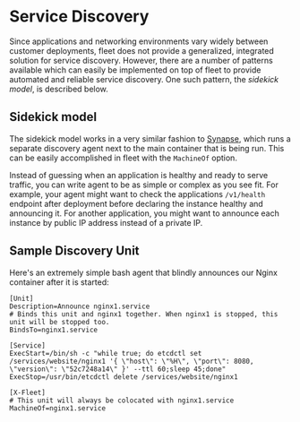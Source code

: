 # Service Discovery

Since applications and networking environments vary widely between customer deployments, fleet does not provide a generalized, integrated solution for service discovery. However, there are a number of patterns available which can easily be implemented on top of fleet to provide automated and reliable service discovery. One such pattern, the _sidekick model_, is described below.

## Sidekick model

The sidekick model works in a very similar fashion to [Synapse](https://github.com/airbnb/synapse), which runs a separate discovery agent next to the main container that is being run. This can be easily accomplished in fleet with the `MachineOf` option.

Instead of guessing when an application is healthy and ready to serve traffic, you can write agent to be as simple or complex as you see fit. For example, your agent might want to check the applications `/v1/health` endpoint after deployment before declaring the instance healthy and announcing it. For another application, you might want to announce each instance by public IP address instead of a private IP.

## Sample Discovery Unit

Here's an extremely simple bash agent that blindly announces our Nginx container after it is started:

```
[Unit]
Description=Announce nginx1.service
# Binds this unit and nginx1 together. When nginx1 is stopped, this unit will be stopped too.
BindsTo=nginx1.service

[Service]
ExecStart=/bin/sh -c "while true; do etcdctl set /services/website/nginx1 '{ \"host\": \"%H\", \"port\": 8080, \"version\": \"52c7248a14\" }' --ttl 60;sleep 45;done"
ExecStop=/usr/bin/etcdctl delete /services/website/nginx1

[X-Fleet]
# This unit will always be colocated with nginx1.service
MachineOf=nginx1.service
```

